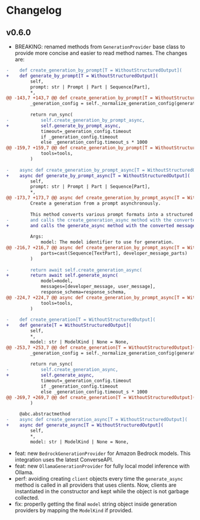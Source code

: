 # Changelog

## v0.6.0

- BREAKING: renamed methods from `GenerationProvider` base class to provide more concise and easier to read method names. The changes are:
```diff
-    def create_generation_by_prompt[T = WithoutStructuredOutput](
+    def generate_by_prompt[T = WithoutStructuredOutput](
         self,
         prompt: str | Prompt | Part | Sequence[Part],
         *,
@@ -143,7 +143,7 @@ def create_generation_by_prompt[T = WithoutStructuredOutput](
         _generation_config = self._normalize_generation_config(generation_config)
 
         return run_sync(
-            self.create_generation_by_prompt_async,
+            self.generate_by_prompt_async,
             timeout=_generation_config.timeout
             if _generation_config.timeout
             else _generation_config.timeout_s * 1000
@@ -159,7 +159,7 @@ def create_generation_by_prompt[T = WithoutStructuredOutput](
             tools=tools,
         )
 
-    async def create_generation_by_prompt_async[T = WithoutStructuredOutput](
+    async def generate_by_prompt_async[T = WithoutStructuredOutput](
         self,
         prompt: str | Prompt | Part | Sequence[Part],
         *,
@@ -173,7 +173,7 @@ async def create_generation_by_prompt_async[T = WithoutStructuredOutput](
         Create a generation from a prompt asynchronously.
 
         This method converts various prompt formats into a structured message sequence
-        and calls the create_generation_async method with the converted messages.
+        and calls the generate_async method with the converted messages.
 
         Args:
             model: The model identifier to use for generation.
@@ -216,7 +216,7 @@ async def create_generation_by_prompt_async[T = WithoutStructuredOutput](
             parts=cast(Sequence[TextPart], developer_message_parts)
         )
 
-        return await self.create_generation_async(
+        return await self.generate_async(
             model=model,
             messages=[developer_message, user_message],
             response_schema=response_schema,
@@ -224,7 +224,7 @@ async def create_generation_by_prompt_async[T = WithoutStructuredOutput](
             tools=tools,
         )
 
-    def create_generation[T = WithoutStructuredOutput](
+    def generate[T = WithoutStructuredOutput](
         self,
         *,
         model: str | ModelKind | None = None,
@@ -253,7 +253,7 @@ def create_generation[T = WithoutStructuredOutput](
         _generation_config = self._normalize_generation_config(generation_config)
 
         return run_sync(
-            self.create_generation_async,
+            self.generate_async,
             timeout=_generation_config.timeout
             if _generation_config.timeout
             else _generation_config.timeout_s * 1000
@@ -269,7 +269,7 @@ def create_generation[T = WithoutStructuredOutput](
         )
 
     @abc.abstractmethod
-    async def create_generation_async[T = WithoutStructuredOutput](
+    async def generate_async[T = WithoutStructuredOutput](
         self,
         *,
         model: str | ModelKind | None = None,
```

- feat: new `BedrockGenerationProvider` for Amazon Bedrock models. This integration uses the latest ConverseAPI.
- feat: new `OllamaGenerationProvider` for fully local model inference with Ollama.
- perf: avoiding creating `client` objects every time the `generate_async` method is called in all providers that uses clients. Now, clients are instantiated in the constructor and kept while the object is not garbage collected.
- fix: properlly getting the final `model` string object inside generation providers by mapping the `ModelKind` if provided.
